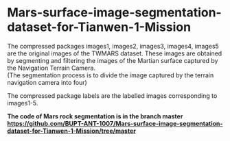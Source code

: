 # Mars-surface-image-segmentation-dataset-for-Tianwen-1-Mission  
  
The compressed packages images1, images2, images3, images4, images5 are the original images of the TWMARS dataset. These images are obtained by segmenting and filtering the images of the Martian surface captured by the Navigation Terrain Camera.  
(The segmentation process is to divide the image captured by the terrain navigation camera into four)  
  
The compressed package labels are the labelled images corresponding to images1-5.  
  
**The code of Mars rock segmentation is in the branch master https://github.com/BUPT-ANT-1007/Mars-surface-image-segmentation-dataset-for-Tianwen-1-Mission/tree/master**
